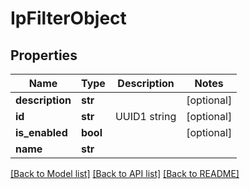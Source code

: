 # IpFilterObject

## Properties
Name | Type | Description | Notes
------------ | ------------- | ------------- | -------------
**description** | **str** |  | [optional] 
**id** | **str** | UUID1 string | [optional] 
**is_enabled** | **bool** |  | [optional] 
**name** | **str** |  | 

[[Back to Model list]](../README.md#documentation-for-models) [[Back to API list]](../README.md#documentation-for-api-endpoints) [[Back to README]](../README.md)


